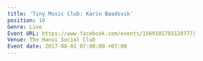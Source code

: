 ```yaml
---
title: 'Tiny Music Club: Karin Baadsvik'
position: 10
Genre: Live
Event URL: https://www.facebook.com/events/1569101793128777/
Venue: The Hanoi Social Club
Event date: 2017-08-01 07:00:00 +07:00
---
```


